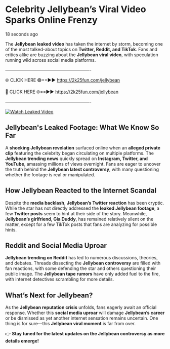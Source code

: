 # Celebrity Jellybean’s Viral Video Sparks Online Frenzy

18 seconds ago

The **Jellybean leaked video** has taken the internet by storm, becoming one of the most talked-about topics on **Twitter, Reddit, and TikTok**. Fans and critics alike are buzzing about the **Jellybean viral video**, with speculation running wild across social media platforms.

———————————————————-

🌐 CLICK HERE 🟢==►► https://2k25fun.com/jellybean

🔴 CLICK HERE 🌐==►► https://2k25fun.com/jellybean

———————————————————-

[![Watch Leaked Video](https://miro.medium.com/v2/resize:fit:828/format:webp/1*cilzJN44JGOrTw9NJCrNHA.gif "Watch Leaked Video")](https://2k25fun.com/jellybean)

## **Jellybean's Leaked Footage: What We Know So Far**  
A **shocking Jellybean revelation** surfaced online when an **alleged private clip** featuring the celebrity began circulating on multiple platforms. The **Jellybean trending news** quickly spread on **Instagram, Twitter, and YouTube**, amassing millions of views overnight. Fans are eager to uncover the truth behind the **Jellybean latest controversy**, with many questioning whether the footage is real or manipulated.  

## **How Jellybean Reacted to the Internet Scandal**  
Despite the **media backlash**, **Jellybean’s Twitter reaction** has been cryptic. While the star has not directly addressed the **leaked Jellybean footage**, a few **Twitter posts** seem to hint at their side of the story. Meanwhile, **Jellybean’s girlfriend, Gia Duddy**, has remained relatively silent on the matter, except for a few TikTok posts that fans are analyzing for possible hints.  

## **Reddit and Social Media Uproar**  
**Jellybean trending on Reddit** has led to numerous discussions, theories, and debates. Threads dissecting the **Jellybean controversy** are filled with fan reactions, with some defending the star and others questioning their public image. The **Jellybean tape rumors** have only added fuel to the fire, with internet detectives scrambling for more details.  

## **What’s Next for Jellybean?**  
As the **Jellybean reputation crisis** unfolds, fans eagerly await an official response. Whether this **social media uproar** will damage **Jellybean’s career** or be dismissed as yet another internet sensation remains uncertain. One thing is for sure—this **Jellybean viral moment** is far from over.  

👉 **Stay tuned for the latest updates on the Jellybean controversy as more details emerge!**  